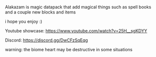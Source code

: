 Alakazam is magic datapack that add magical things such as spell books and a couple new blocks and items

i hope you enjoy :)


Youtube showcase: https://www.youtube.com/watch?v=25H__sgKDYY

Discord: https://discord.gg/DwCFzSqEqg

warning: the biome heart may be destructive in some situations
